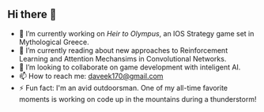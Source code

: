 ## Hi there 👋

- 🔭 I’m currently working on _Heir to Olympus_, an IOS Strategy game set in Mythological Greece.
- 🌱 I’m currently reading about new approaches to Reinforcement Learning and Attention Mechansims in Convolutional Networks.
- 👯 I’m looking to collaborate on game development with inteligent AI.
- 📫 How to reach me: daveek170@gmail.com
- ⚡ Fun fact: I'm an avid outdoorsman. One of my all-time favorite moments is working on code up in the mountains during a thunderstorm!
